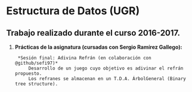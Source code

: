 # Estructura de Datos (UGR)
## Trabajo realizado durante el curso 2016-2017.

1. **Prácticas de la asignatura (cursadas con Sergio Ramírez Gallego):**
     ```
      *Sesión final: Adivina Refrán (en colaboración con @github/sefi97)*
          Desarrollo de un juego cuyo objetivo es adivinar el refrán propuesto.
          Los refranes se almacenan en un T.D.A. ÁrbolGeneral (Binary tree structure).
     ```
